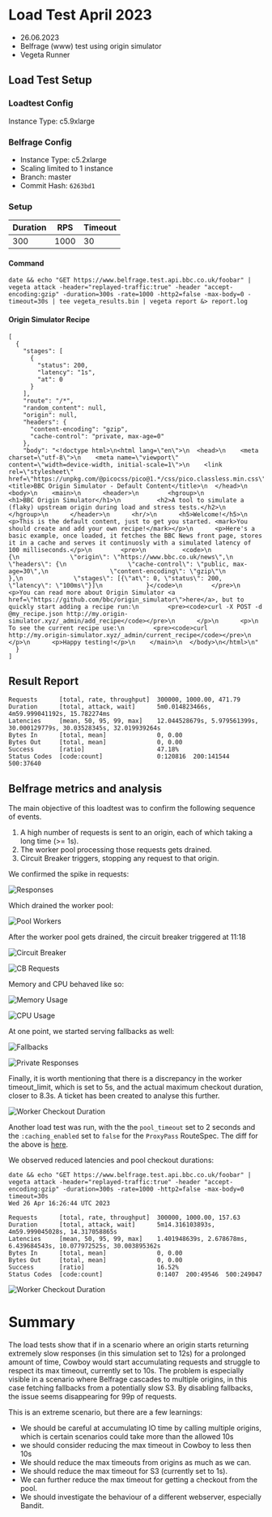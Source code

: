 # Load Test April 2023

- 26.06.2023
- Belfrage (www) test using origin simulator
- Vegeta Runner

## Load Test Setup

### Loadtest Config

Instance Type: c5.9xlarge

### Belfrage Config

- Instance Type: c5.2xlarge
- Scaling limited to 1 instance
- Branch: master 
- Commit Hash: `6263bd1`

### Setup

| Duration | RPS  | Timeout |
|----------|------|---------|
| 300      | 1000 | 30      |

#### Command

```
date && echo "GET https://www.belfrage.test.api.bbc.co.uk/foobar" | vegeta attack -header="replayed-traffic:true" -header "accept-encoding:gzip" -duration=300s -rate=1000 -http2=false -max-body=0 -timeout=30s | tee vegeta_results.bin | vegeta report &> report.log
```

#### Origin Simulator Recipe

```
[
  {
    "stages": [
      {
        "status": 200,
        "latency": "1s",
        "at": 0
      }
    ],
    "route": "/*",
    "random_content": null,
    "origin": null,
    "headers": {
      "content-encoding": "gzip",
      "cache-control": "private, max-age=0"
    },
    "body": "<!doctype html>\n<html lang=\"en\">\n  <head>\n    <meta charset=\"utf-8\">\n    <meta name=\"viewport\" content=\"width=device-width, initial-scale=1\">\n    <link rel=\"stylesheet\" href=\"https://unpkg.com/@picocss/pico@1.*/css/pico.classless.min.css\">\n    <title>BBC Origin Simulator - Default Content</title>\n  </head>\n  <body>\n    <main>\n      <header>\n        <hgroup>\n          <h1>BBC Origin Simulator</h1>\n          <h2>A tool to simulate a (flaky) upstream origin during load and stress tests.</h2>\n        </hgroup>\n      </header>\n      <hr/>\n      <h5>Welcome!</h5>\n      <p>This is the default content, just to get you started. <mark>You should create and add your own recipe!</mark></p>\n      <p>Here's a basic example, once loaded, it fetches the BBC News front page, stores it in a cache and serves it continuosly with a simulated latency of 100 milliseconds.</p>\n        <pre>\n          <code>\n            {\n              \"origin\": \"https://www.bbc.co.uk/news\",\n              \"headers\": {\n                 \"cache-control\": \"public, max-age=30\",\n                 \"content-encoding\": \"gzip\"\n              },\n              \"stages\": [{\"at\": 0, \"status\": 200, \"latency\": \"100ms\"}]\n            }</code>\n        </pre>\n      <p>You can read more about Origin Simulator <a href=\"https://github.com/bbc/origin_simulator\">here</a>, but to quickly start adding a recipe run:\n        <pre><code>curl -X POST -d @my_recipe.json http://my.origin-simulator.xyz/_admin/add_recipe</code></pre>\n      </p>\n      <p>\n        To see the current recipe use:\n        <pre><code>curl http://my.origin-simulator.xyz/_admin/current_recipe</code></pre>\n      </p>\n      <p>Happy testing!</p>\n    </main>\n  </body>\n</html>\n"
  }
]
```

## Result Report
```
Requests      [total, rate, throughput]  300000, 1000.00, 471.79
Duration      [total, attack, wait]      5m0.014823466s, 4m59.999041192s, 15.782274ms
Latencies     [mean, 50, 95, 99, max]    12.044528679s, 5.979561399s, 30.000129779s, 30.03528345s, 32.019939264s
Bytes In      [total, mean]              0, 0.00
Bytes Out     [total, mean]              0, 0.00
Success       [ratio]                    47.18%
Status Codes  [code:count]               0:120816  200:141544  500:37640
```

## Belfrage metrics and analysis

The main objective of this loadtest was to confirm the following sequence of events.

1. A high number of requests is sent to an origin, each of which taking a long time (>= 1s).
2. The worker pool processing those requests gets drained.
3. Circuit Breaker triggers, stopping any request to that origin.

We confirmed the spike in requests:

![Responses](./img/2023-04-26/BelfrageResponsesAll.png)


Which drained the worker pool:

![Pool Workers](./img/2023-04-26/PoolWorkers.png)

After the worker pool gets drained, the circuit breaker triggered at 11:18

![Circuit Breaker](./img/2023-04-26/CircuitBreaker.png)

![CB Requests](./img/2023-04-26/CircuitBreakerRequests.png)

Memory and CPU behaved like so:

![Memory Usage](./img/2023-04-26/MemoryUsage.png)

![CPU Usage](./img/2023-04-26/CPUUsage.png)

At one point, we started serving fallbacks as well:

![Fallbacks](./img/2023-04-26/BelfrageResponsesFallbacks.png)

![Private Responses](./img/2023-04-26/BelfrageResponsesPrivate.png)

Finally, it is worth mentioning that there is a discrepancy in the worker timeout_limit, which is set to 5s, and the actual maximum checkout duration, closer to 8.3s. A ticket has been created to analyse this further.

![Worker Checkout Duration](./img/2023-04-26/WorkerCheckoutDuration.png)

Another load test was run, with the the `pool_timeout` set to 2 seconds and the `:caching_enabled` set to `false` for the `ProxyPass` RouteSpec.
The diff for the above is [here](https://github.com/bbc/belfrage/compare/6263bd1db...3cde7422f).

We observed reduced latencies and pool checkout durations:
```
date && echo "GET https://www.belfrage.test.api.bbc.co.uk/foobar" | vegeta attack -header="replayed-traffic:true" -header "accept-encoding:gzip" -duration=300s -rate=1000 -http2=false -max-body=0 timeout=30s
Wed 26 Apr 16:26:44 UTC 2023

Requests      [total, rate, throughput]  300000, 1000.00, 157.63
Duration      [total, attack, wait]      5m14.316103893s, 4m59.999045028s, 14.317058865s
Latencies     [mean, 50, 95, 99, max]    1.401948639s, 2.678678ms, 6.439684543s, 10.077972525s, 30.003895362s
Bytes In      [total, mean]              0, 0.00
Bytes Out     [total, mean]              0, 0.00
Success       [ratio]                    16.52%
Status Codes  [code:count]               0:1407  200:49546  500:249047
```

![Worker Checkout Duration](./img/2023-04-26/FinchCheckoutMetrics.png)


# Summary

The load tests show that if in a scenario where an origin starts returning extremely slow responses (in this simulation set to 12s) for a prolonged amount of time, Cowboy would start accumulating requests and struggle to respect its max timeout, currently set to 10s.
The problem is especially visible in a scenario where Belfrage cascades to multiple origins, in this case fetching fallbacks from a potentially slow S3. By disabling fallbacks, the issue seems disappearing for 99p of requests.

This is an extreme scenario, but there are a few learnings:
- We should be careful at accumulating IO time by calling multiple origins, which is certain scenarios could take more than the allowed 10s
- we should consider reducing the max timeout in Cowboy to less then 10s
- We should reduce the max timeouts from origins as much as we can.
- We should reduce the max timeout for S3 (currently set to 1s).
- We can further reduce the max timeout for getting a checkout from the pool.
- We should investigate the behaviour of a different webserver, especially Bandit.

